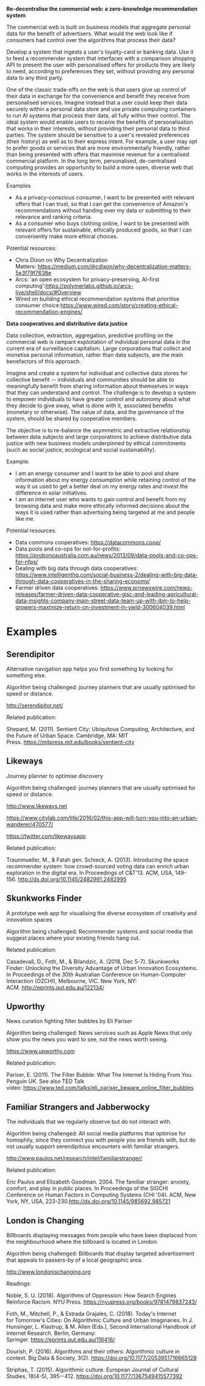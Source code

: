 <p><strong>Re-decentralise the commercial web: a zero-knowledge recommendation system</strong></p>

<p>The commercial web is built on business models that aggregate personal data for the benefit of advertisers. What would the web look like if consumers had control over the algorithms that process their data?</p>

<p>Develop a system that ingests a user's loyalty-card or banking data. Use it to feed a recommender system that interfaces with a comparison shopping API to present the user with personalised offers for products they are likely to need, according to preferences they set, without providing any personal data to any third party.</p>

<p>One of the classic trade-offs on the web is that users give up control of their data in exchange for the convenience and benefit they receive from personalised services. Imagine instead that a user could keep their data securely within a personal data store and use private computing containers to run AI systems that process their data, all fully within their control. The ideal system would enable users to receive the benefits of personalisation that works in their interests, without providing their personal data to third parties. The system should be sensitive to a user's revealed preferences (their history) as well as to their express intent. For example, a user may opt to prefer goods or services that are more environmentally friendly, rather than being presented with offers that maximise revenue for a centralised commercial platform. In the long term, personalised, de-centralised computing provides an opportunity to build a more open, diverse web that works in the interests of users.</p>

<p>Examples</p>

<ul>
<li><span>As a privacy-conscious consumer, I want to be presented with relevant offers that I can trust, so that I can get the convenience of Amazon's recommendations without handing over my data or submitting to their relevance and ranking criteria.</span></li>

<li><span>As a consumer who buys clothing online, I want to be presented with relevant offers for sustainable, ethically produced goods, so that I can conveniently make more ethical choices.</span></li>
</ul>

<p>Potential resources:</p>

<ul>
<li><span>Chris Dixon on Why Decentralization Matters: <a href="https://medium.com/@cdixon/why-decentralization-matters-5e3f79f7638e">https://medium.com/@cdixon/why-decentralization-matters-5e3f79f7638e</a></span></li>

<li><span>Arcs: 'an open ecosystem for privacy-preserving, AI-first computing':<a href="https://polymerlabs.github.io/arcs-live/shell/docs/#Overview">https://polymerlabs.github.io/arcs-live/shell/docs/#Overview</a></span></li>

<li><span>Wired on building ethical recommendation systems that prioritise consumer choice:<a href="https://www.wired.com/story/creating-ethical-recommendation-engines/">https://www.wired.com/story/creating-ethical-recommendation-engines/</a></span></li>
</ul>

<p><strong>Data cooperatives and distributive data justice</strong></p>

<p>Data collection, extraction, aggregation, predictive profiling on the commercial web is rampant exploitation of individual personal data in the current era of surveillance capitalism. Large corporations that collect and monetise personal information, rather than data subjects, are the main benefactors of this approach.</p>

<p>Imagine and create a system for individual and collective data stores for collective benefit -- individuals and communities should be able to meaningfully benefit from sharing information about themselves in ways that they can understand and control. The challenge is to develop a system to empower individuals to have greater control and autonomy about what they decide to give away, what is done with it, associated benefits (monetary or otherwise). The value of data, and the governance of the system, should be shared by cooperative members.</p>

<p>The objective is to re-balance the asymmetric and extractive relationship between data subjects and large corporations to achieve distributive data justice with new business models underpinned by ethical commitments (such as social justice, ecological and social sustainability).</p>

<p>Example:</p>

<ul>
<li><span>I am an energy consumer and I want to be able to pool and share information about my energy consumption while retaining control of the way it us used to get a better deal on my energy rates and invest the difference in solar initiatives.</span></li>

<li><span>I am an internet user who wants to gain control and benefit from my browsing data and make more ethically informed decisions about the ways it is used rather than advertising being targeted at me and people like me.</span></li>
</ul>

<p>Potential resources:</p>

<ul>
<li><span>Data commons cooperatives: <a href="https://datacommons.coop/">https://datacommons.coop/</a></span></li>

<li><span>Data pools and co-ops for not-for-profits: <a href="https://probonoaustralia.com.au/news/2013/09/data-pools-and-co-ops-for-nfps/">https://probonoaustralia.com.au/news/2013/09/data-pools-and-co-ops-for-nfps/</a></span></li>

<li><span>Dealing with big data through data cooperatives: <a href="https://www.intelligenthq.com/social-business-2/dealing-with-big-data-through-data-cooperatives-in-the-sharing-economy/">https://www.intelligenthq.com/social-business-2/dealing-with-big-data-through-data-cooperatives-in-the-sharing-economy/</a></span></li>

<li><span>Farmer driven data cooperatives: <a href="https://www.prnewswire.com/news-releases/farmer-driven-data-cooperative-gisc-and-leading-agricultural-data-insights-company-main-street-data-team-up-with-ibm-to-help-growers-maximize-return-on-investment-in-yield-300604039.html">https://www.prnewswire.com/news-releases/farmer-driven-data-cooperative-gisc-and-leading-agricultural-data-insights-company-main-street-data-team-up-with-ibm-to-help-growers-maximize-return-on-investment-in-yield-300604039.html</a></span></li>
</ul>

<h1 id="examples">Examples</h1>

<h2 id="serendipitor">Serendipitor</h2>

<p>Alternative navigation app helps you find something by looking for something else.</p>

<p>Algorithm being challenged: journey planners that are usually optimised for speed or distance.</p>

<p><a href="http://serendipitor.net/">http://serendipitor.net/</a></p>

<p>Related publication:</p>

<p>Shepard, M. (2011). Sentient City: Ubiquitous Computing, Architecture, and the Future of Urban Space. Cambridge, MA: MIT Press. <a href="https://mitpress.mit.edu/books/sentient-city">https://mitpress.mit.edu/books/sentient-city</a></p>

<h2 id="likeways">Likeways</h2>

<p>Journey planner to optimise discovery</p>

<p>Algorithm being challenged: journey planners that are usually optimised for speed or distance.</p>

<p><a href="http://www.likeways.net/">http://www.likeways.net</a></p>

<p><a href="https://www.citylab.com/life/2016/02/this-app-will-turn-you-into-an-urban-wanderer/470577/">https://www.citylab.com/life/2016/02/this-app-will-turn-you-into-an-urban-wanderer/470577/</a></p>

<p><a href="https://twitter.com/likewaysapp">https://twitter.com/likewaysapp</a></p>

<p>Related publication:</p>

<p>Traunmueller, M., &amp; Fatah gen. Schieck, A. (2013). Introducing the space recommender system: how crowd-sourced voting data can enrich urban exploration in the digital era. In Proceedings of C&amp;T'13. ACM, USA, 149-156. <a href="http://dx.doi.org/10.1145/2482991.2482995">http://dx.doi.org/10.1145/2482991.2482995</a></p>

<h2 id="skunkworksfinder">Skunkworks Finder</h2>

<p>A prototype web app for visualising the diverse ecosystem of creativity and innovation spaces</p>

<p>Algorithm being challenged: Recommender systems and social media that suggest places where your existing friends hang out.</p>

<p>Related publication:</p>

<p>Casadevall, D., Foth, M., &amp; Bilandzic, A. (2018, Dec 5-7). Skunkworks Finder: Unlocking the Diversity Advantage of Urban Innovation Ecosystems. In Proceedings of the 30th Australian Conference on Human-Computer Interaction (OZCHI), Melbourne, VIC. New York, NY: ACM. <a href="http://eprints.qut.edu.au/122134/">http://eprints.qut.edu.au/122134/</a></p>

<h2 id="upworthy">Upworthy</h2>

<p>News curation fighting filter bubbles by Eli Pariser</p>

<p>Algorithm being challenged: News services such as Apple News that only show you the news you want to see, not the news worth seeing.</p>

<p><a href="https://www.upworthy.com/">https://www.upworthy.com</a></p>

<p>Related publication:</p>

<p>Pariser, E. (2011). The Filter Bubble: What The Internet Is Hiding From You. Penguin UK. See also TED Talk video: <a href="https://www.ted.com/talks/eli_pariser_beware_online_filter_bubbles">https://www.ted.com/talks/eli_pariser_beware_online_filter_bubbles</a></p>

<h2 id="familiarstrangersandjabberwocky">Familiar Strangers and Jabberwocky</h2>

<p>The individuals that we regularly observe but do not interact with.</p>

<p>Algorithm being challenged: All social media platforms that optimise for homophily, since they connect you with people you are friends with, but do not usually support serendipitous encounters with familiar strangers.</p>

<p><a href="http://www.paulos.net/research/intel/familiarstranger/">http://www.paulos.net/research/intel/familiarstranger/</a></p>

<p>Related publication:</p>

<p>Eric Paulos and Elizabeth Goodman. 2004. The familiar stranger: anxiety, comfort, and play in public places. In Proceedings of the SIGCHI Conference on Human Factors in Computing Systems (CHI '04). ACM, New York, NY, USA, 223-230.<a href="http://dx.doi.org/10.1145/985692.985721">http://dx.doi.org/10.1145/985692.985721</a></p>

<h2 id="londonischanging">London is Changing</h2>

<p>Billboards displaying messages from people who have been displaced from the neighbourhood where the billboard is located in London.</p>

<p>Algorithm being challenged: Billboards that display targeted advertisement that appeals to passers-by of a local geographic area.</p>

<p><a href="http://www.londonischanging.org/">http://www.londonischanging.org</a></p>

<p>Readings:</p>

<p>Noble, S. U. (2018). Algorithms of Oppression: How Search Engines Reinforce Racism. NYU Press. <a href="https://nyupress.org/books/9781479837243/">https://nyupress.org/books/9781479837243/</a></p>

<p>Foth, M., Mitchell, P., &amp; Estrada Grajales, C. (2018). Today's Internet for Tomorrow's Cities: On Algorithmic Culture and Urban Imaginaries. In J. Hunsinger, L. Klastrup, &amp; M. Allen (Eds.), Second International Handbook of Internet Research. Berlin, Germany: Springer. <a href="https://eprints.qut.edu.au/116416/">https://eprints.qut.edu.au/116416/</a></p>

<p>Dourish, P. (2016). Algorithms and their others: Algorithmic culture in context. Big Data &amp; Society, 3(2). <a href="https://doi.org/10.1177/2053951716665128">https://doi.org/10.1177/2053951716665128</a></p>

<p>Striphas, T. (2015). Algorithmic culture. European Journal of Cultural Studies, 18(4-5), 395--412. <a href="https://doi.org/10.1177/1367549415577392">https://doi.org/10.1177/1367549415577392</a></p>
